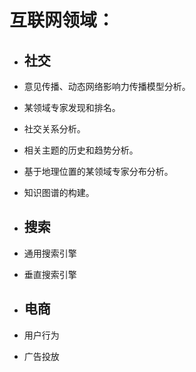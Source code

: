 # 互联网领域：

* ## 社交
* 意见传播、动态网络影响力传播模型分析。

* 某领域专家发现和排名。

* 社交关系分析。

* 相关主题的历史和趋势分析。

* 基于地理位置的某领域专家分布分析。

* 知识图谱的构建。

* ## 搜索
* 通用搜索引擎

* 垂直搜索引擎

* ## 电商
* 用户行为

* 广告投放

## 



